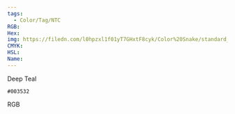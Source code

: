 ```yaml
---
tags:
  - Color/Tag/NTC
RGB:
Hex:
img: https://filedn.com/l0hpzxl1f01yT7GHxtF8cyk/Color%20Snake/standard_csv_to_svg//003532.svg
CMYK:
HSL:
Name:
---
```

Deep Teal
```palette
#003532
```
RGB
